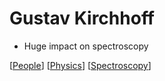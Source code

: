 # Gustav Kirchhoff

- Huge impact on spectroscopy

[[People]] [[Physics]] [[Spectroscopy]]

[//begin]: # "Autogenerated link references for markdown compatibility"
[People]: people "People"
[Physics]: physics "Physics"
[Spectroscopy]: spectroscopy "Spectroscopy"
[//end]: # "Autogenerated link references"
